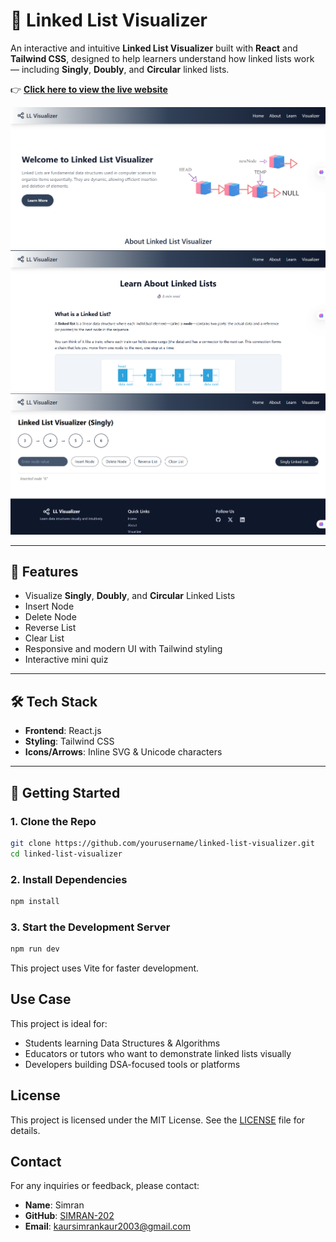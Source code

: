 # 🔗 Linked List Visualizer

An interactive and intuitive **Linked List Visualizer** built with **React** and **Tailwind CSS**, designed to help learners understand how linked lists work — including **Singly**, **Doubly**, and **Circular** linked lists.


👉 **[Click here to view the live website](https://linkedlist-visualizer.vercel.app/)** 

![Screenshot 1](public/assets/ss1.png)
![Screenshot 2](public/assets/ss2.png)
![Screenshot 3](public/assets/ss3.png)

---

## 🌟 Features

-  Visualize **Singly**, **Doubly**, and **Circular** Linked Lists
- Insert Node
-  Delete Node
-  Reverse List
-  Clear List
-  Responsive and modern UI with Tailwind styling
- Interactive mini quiz

---

## 🛠️ Tech Stack

- **Frontend**: React.js
- **Styling**: Tailwind CSS
- **Icons/Arrows**: Inline SVG & Unicode characters

---


## 🚀 Getting Started

### 1. Clone the Repo

```bash
git clone https://github.com/yourusername/linked-list-visualizer.git
cd linked-list-visualizer
```

### 2. Install Dependencies
``` bash
npm install
```
### 3. Start the Development Server
``` bash
npm run dev
```
This project uses Vite for faster development.

##  Use Case
This project is ideal for:

 - Students learning Data Structures & Algorithms
 - Educators or tutors who want to demonstrate linked lists visually
 - Developers building DSA-focused tools or platforms

## License

This project is licensed under the MIT License. See the [LICENSE](LICENSE) file for details.

## Contact

For any inquiries or feedback, please contact:

- **Name**: Simran  
- **GitHub**: [SIMRAN-202](https://github.com/SIMRAN-202)  
- **Email**: kaursimrankaur2003@gmail.com
